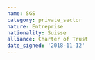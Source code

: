 ```yaml
---
name: SGS
category: private_sector
nature: Entreprise
nationality: Suisse
alliance: Charter of Trust
date_signed: '2018-11-12'
---
```

    